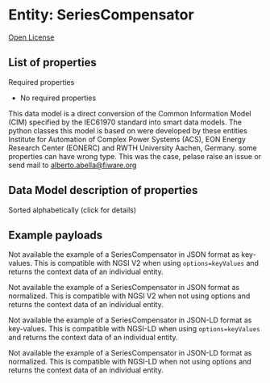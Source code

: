 Entity: SeriesCompensator  
=========================  
[Open License](https://github.com/smart-data-models//dataModel.EnergyCIM/blob/master/SeriesCompensator/LICENSE.md)  

## List of properties  

Required properties  
- No required properties    
This data model is a direct conversion of the Common Information Model (CIM) specified by the IEC61970 standard into smart data models. The python classes this model is based on were developed by these entities Institute for Automation of Complex Power Systems (ACS), EON Energy Research Center (EONERC) and RWTH University Aachen, Germany. some properties can have wrong type. This was the case, pelase raise an issue or send mail to alberto.abella@fiware.org  
## Data Model description of properties  
Sorted alphabetically (click for details)  
## Example payloads    
Not available the example of a SeriesCompensator in JSON format as key-values. This is compatible with NGSI V2 when  using `options=keyValues` and returns the context data of an individual entity.  
Not available the example of a SeriesCompensator in JSON format as normalized. This is compatible with NGSI V2 when not using options and returns the context data of an individual entity.  
Not available the example of a SeriesCompensator in JSON-LD format as key-values. This is compatible with NGSI-LD when  using `options=keyValues` and returns the context data of an individual entity.  
Not available the example of a SeriesCompensator in JSON-LD format as normalized. This is compatible with NGSI-LD when not using options and returns the context data of an individual entity.  
